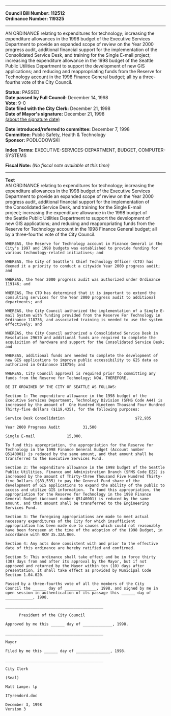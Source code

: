 * * * * *  
  
**Council Bill Number: [](#h0)[](#h2)112512**   
**Ordinance Number: 119325**  
  
* * * * *  
  
AN ORDINANCE relating to expenditures for technology; increasing the expenditure allowances in the 1998 budget of the Executive Services Department to provide an expanded scope of review on the Year 2000 progress audit, additional financial support for the implementation of the Consolidated Service Desk, and training for the Single E-mail project; increasing the expenditure allowance in the 1998 budget of the Seattle Public Utilities Department to support the development of new GIS applications; and reducing and reappropriating funds from the Reserve for Technology account in the 1998 Finance General budget; all by a three-fourths vote of the City Council.  
  
**Status:** PASSED   
**Date passed by Full Council:** December 14, 1998   
**Vote:** 9-0   
**Date filed with the City Clerk:** December 21, 1998   
**Date of Mayor's signature:** December 21, 1998   
[(about the signature date)](/~public/approvaldate.htm)   
  
  
**Date introduced/referred to committee:** December 7, 1998   
**Committee:** Public Safety, Health & Technology   
**Sponsor:** PODLODOWSKI   
  
**Index Terms:** EXECUTIVE-SERVICES-DEPARTMENT, BUDGET, COMPUTER-SYSTEMS  
  
**Fiscal Note:** *(No fiscal note available at this time)*  
  
* * * * *  
  
**Text**  
    AN ORDINANCE relating to expenditures for technology; increasing the  
    expenditure allowances in the 1998 budget of the Executive Services  
    Department to provide an expanded scope of review on the Year 2000  
    progress audit, additional financial support for the implementation of  
    the Consolidated Service Desk, and training for the Single E-mail  
    project; increasing the expenditure allowance in the 1998 budget of  
    the Seattle Public Utilities Department to support the development of  
    new GIS applications; and reducing and reappropriating funds from the  
    Reserve for Technology account in the 1998 Finance General budget; all  
    by a three-fourths vote of the City Council.  
  
    WHEREAS, the Reserve for Technology account in Finance General in the  
    City's 1997 and 1998 budgets was established to provide funding for  
    various technology-related initiatives; and  
  
    WHEREAS, The City of Seattle's Chief Technology Officer (CTO) has  
    deemed it a priority to conduct a citywide Year 2000 progress audit;  
    and  
  
    WHEREAS, the Year 2000 progress audit was authorized under Ordinance  
    119146; and  
  
    WHEREAS, The CTO has determined that it is important to extend the  
    consulting services for the Year 2000 progress audit to additional  
    departments; and  
  
    WHEREAS, the City Council authorized the implementation of a Single E-  
    mail System with funding provided from the Reserve For Technology in  
    Ordinance 118736, and associated training is needed to use the system  
    effectively; and  
  
    WHEREAS, the City Council authorized a Consolidated Service Desk in  
    Resolution 29670 and additional funds are required to complete the  
    acquisition of hardware and support for the Consolidated Service Desk;  
    and  
  
    WHEREAS, additional funds are needed to complete the development of  
    new GIS applications to improve public accessibility to GIS data as  
    authorized in Ordinance 118756; and  
  
    WHEREAS, City Council approval is required prior to committing any  
    funds from the Reserve for Technology; NOW, THEREFORE,  
  
    BE IT ORDAINED BY THE CITY OF SEATTLE AS FOLLOWS:  
  
    Section 1: The expenditure allowance in the 1998 budget of the  
    Executive Services Department, Technology Division (SFMS Code A44) is  
    increased by the amount of  One Hundred Nineteen Thousand Four Hundred  
    Thirty-five dollars ($119,435), for the following purposes:  
  
    Service Desk Consolidation                               $72,935  
  
    Year 2000 Progress Audit          31,500  
  
    Single E-mail              15,000.  
  
    To fund this appropriation, the appropriation for the Reserve for  
    Technology in the 1998 Finance General Budget (Account number  
    Q5140001) is reduced by the same amount, and that amount shall be  
    transferred to the Executive Services Fund.  
  
    Section 2: The expenditure allowance in the 1998 budget of the Seattle  
    Public Utilities, Finance and Administration Branch (SFMS Code EZ2) is  
    increased by the amount of Thirty-three Thousand Five Hundred Thirty-  
    five Dollars ($33,535) to pay the General Fund share of the  
    development of GIS applications to expand the ability of the public to  
    access and utilize GIS information.  To fund this appropriation, the  
    appropriation for the Reserve for Technology in the 1998 Finance  
    General Budget (Account number Q5140001) is reduced by the same  
    amount, and that amount shall be transferred to the Engineering  
    Services Fund.  
  
    Section 3: The foregoing appropriations are made to meet actual  
    necessary expenditures of the City for which insufficient  
    appropriation has been made due to causes which could not reasonably  
    have been foreseen at the time of the adoption of the 1998 Budget, in  
    accordance with RCW 35.32A.060.  
  
    Section 4: Any acts done consistent with and prior to the effective  
    date of this ordinance are hereby ratified and confirmed.  
  
    Section 5: This ordinance shall take effect and be in force thirty  
    (30) days from and after its approval by the Mayor, but if not  
    approved and returned by the Mayor within ten (10) days after  
    presentation, it shall take effect as provided by Municipal Code  
    Section 1.04.020.  
  
    Passed by a three-fourths vote of all the members of the City  
    Council the ______ day of ______________, 1998, and signed by me in  
    open session in authentication of its passage this ______ day of  
    ____________, 1998.  
  
    ___________________________________________  
  
          President of the City Council  
  
    Approved by me this ______ day of _____________, 1998.  
  
    ___________________________________________  
  
    Mayor  
  
    Filed by me this ______ day of _______________, 1998.  
  
    ___________________________________________  
  
    City Clerk  
  
    (Seal)  
  
    Matt Lampe: lp  
  
    ITyrendord.doc  
  
    December 3, 1998  
    Version 3  
